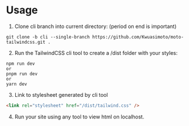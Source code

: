 # Usage

1. Clone cli branch into current directory: (period on end is important)

```
git clone -b cli --single-branch https://github.com/Kwuasimoto/moto-tailwindcss.git .
```

2. Run the TailwindCSS cli tool to create a /dist folder with your styles:

```
npm run dev
or
pnpm run dev
or
yarn dev
```

3. Link to stylesheet generated by cli tool

```html
<link rel="stylesheet" href="/dist/tailwind.css" />
```

4. Run your site using any tool to view html on localhost.
